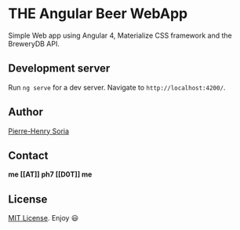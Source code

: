 # THE Angular Beer WebApp

Simple Web app using Angular 4, Materialize CSS framework and the BreweryDB API.


## Development server

Run `ng serve` for a dev server. Navigate to `http://localhost:4200/`.


## Author

[Pierre-Henry Soria](http://about.ph7.me)


## Contact

**me [[AT]] ph7 [[D0T]] me**


## License

[MIT License](https://opensource.org/licenses/mit-license.php). Enjoy :smiley:
